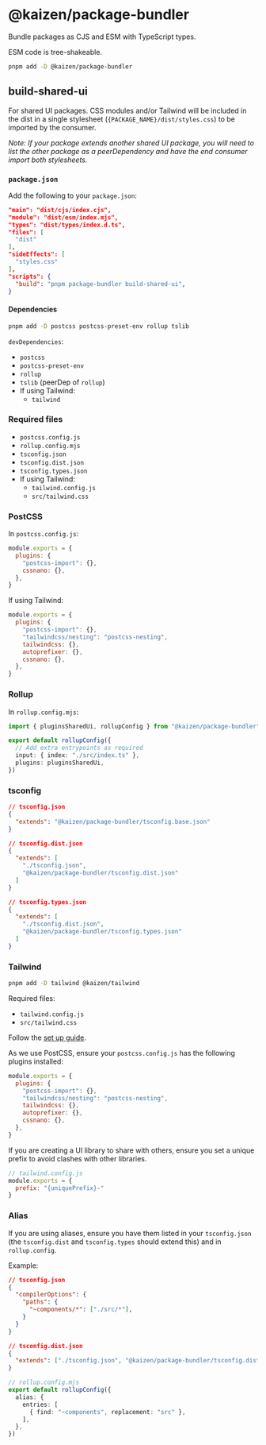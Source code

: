 # @kaizen/package-bundler

Bundle packages as CJS and ESM with TypeScript types.

ESM code is tree-shakeable.

```sh
pnpm add -D @kaizen/package-bundler
```

## build-shared-ui

For shared UI packages. CSS modules and/or Tailwind will be included in the dist in a single stylesheet (`{PACKAGE_NAME}/dist/styles.css`) to be imported by the consumer.

_Note: If your package extends another shared UI package, you will need to list the other package as a peerDependency and have the end consumer import both stylesheets._

### `package.json`

Add the following to your `package.json`:
```json
"main": "dist/cjs/index.cjs",
"module": "dist/esm/index.mjs",
"types": "dist/types/index.d.ts",
"files": [
  "dist"
],
"sideEffects": [
  "styles.css"
],
"scripts": {
  "build": "pnpm package-bundler build-shared-ui",
}
```

#### Dependencies

```sh
pnpm add -D postcss postcss-preset-env rollup tslib
```

`devDependencies`:
- `postcss`
- `postcss-preset-env`
- `rollup`
- `tslib` (peerDep of `rollup`)
- If using Tailwind:
  - `tailwind`

### Required files

- `postcss.config.js`
- `rollup.config.mjs`
- `tsconfig.json`
- `tsconfig.dist.json`
- `tsconfig.types.json`
- If using Tailwind:
  - `tailwind.config.js`
  - `src/tailwind.css`

### PostCSS

In `postcss.config.js`:
```js
module.exports = {
  plugins: {
    "postcss-import": {},
    cssnano: {},
  },
}
```

If using Tailwind:
```js
module.exports = {
  plugins: {
    "postcss-import": {},
    "tailwindcss/nesting": "postcss-nesting",
    tailwindcss: {},
    autoprefixer: {},
    cssnano: {},
  },
}
```

### Rollup

In `rollup.config.mjs`:
```ts
import { pluginsSharedUi, rollupConfig } from "@kaizen/package-bundler";

export default rollupConfig({
  // Add extra entrypoints as required
  input: { index: "./src/index.ts" },
  plugins: pluginsSharedUi,
})
```

### tsconfig
```json
// tsconfig.json
{
  "extends": "@kaizen/package-bundler/tsconfig.base.json"
}

// tsconfig.dist.json
{
  "extends": [
    "./tsconfig.json",
    "@kaizen/package-bundler/tsconfig.dist.json"
  ]
}

// tsconfig.types.json
{
  "extends": [
    "./tsconfig.dist.json",
    "@kaizen/package-bundler/tsconfig.types.json"
  ]
}
```

### Tailwind

```sh
pnpm add -D tailwind @kaizen/tailwind
```

Required files:
- `tailwind.config.js`
- `src/tailwind.css`

Follow the [set up guide](../../docs/Tailwind/getting-started.mdx).

As we use PostCSS, ensure your `postcss.config.js` has the following plugins installed:
```js
module.exports = {
  plugins: {
    "postcss-import": {},
    "tailwindcss/nesting": "postcss-nesting",
    tailwindcss: {},
    autoprefixer: {},
    cssnano: {},
  },
}
```

If you are creating a UI library to share with others, ensure you set a unique prefix to avoid clashes with other libraries.

```js
// tailwind.config.js
module.exports = {
  prefix: "{uniquePrefix}-"
}
```

### Alias

If you are using aliases, ensure you have them listed in your `tsconfig.json` (the `tsconfig.dist` and `tsconfig.types` should extend this) and in `rollup.config`.

Example:
```json
// tsconfig.json
{
  "compilerOptions": {
    "paths": {
      "~components/*": ["./src/*"],
    }
  }
}

// tsconfig.dist.json
{
  "extends": ["./tsconfig.json", "@kaizen/package-bundler/tsconfig.dist.json"],
}
```

```ts
// rollup.config.mjs
export default rollupConfig({
  alias: {
    entries: [
      { find: "~components", replacement: "src" },
    ],
  },
})
```
